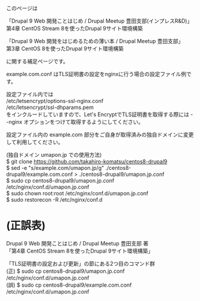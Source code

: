 このページは  

「Drupal 9 Web 開発ことはじめ / Drupal Meetup 豊田支部(インプレスR&D)」  
第4章 CentOS Stream 8を使ったDrupal 9サイト環境構築  

「Drupal 9 Web 開発をはじめるための薄い本 / Drupal Meetup 豊田支部」  
第3章 CentOS 8を使ったDrupal 9サイト環境構築  

に関する補足ページです。

example.com.conf はTLS証明書の設定をnginxに行う場合の設定ファイル例です。

設定ファイル内では  
/etc/letsencrypt/options-ssl-nginx.conf  
/etc/letsencrypt/ssl-dhparams.pem  
をインクルードしていますので、Let's EncryptでTLS証明書を取得する際には --nginx オプションをつけて取得するようにしてください。

設定ファイル内の example.com 部分をご自身が取得済みの独自ドメインに変更して利用してください。

(独自ドメイン umapon.jp での使用方法)  
$ git clone https://github.com/takahiro-komatsu/centos8-drupal9  
$ sed -e "s/example.com/umapon.jp/g" ./centos8-drupal9/example.com.conf > ./centos8-drupal9/umapon.jp.conf  
$ sudo cp centos8-drupal9/umapon.jp.conf /etc/nginx/conf.d/umapon.jp.conf  
$ sudo chown root:root /etc/nginx/conf.d/umapon.jp.conf  
$ sudo restorecon -R /etc/nginx/conf.d

# (正誤表)  
Drupal 9 Web 開発ことはじめ / Drupal Meetup 豊田支部 著  
「第4章 CentOS Stream 8を使ったDrupal 9サイト環境構築」  

「TLS証明書の設定および更新」の節にある2つ目のコマンド群  
(正) $ sudo cp centos8-drupal9/umapon.jp.conf /etc/nginx/conf.d/umapon.jp.conf  
(誤) $ sudo cp centos8-drupal9/example.com.conf /etc/nginx/conf.d/umapon.jp.conf
